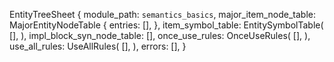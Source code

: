 EntityTreeSheet {
    module_path: `semantics_basics`,
    major_item_node_table: MajorEntityNodeTable {
        entries: [],
    },
    item_symbol_table: EntitySymbolTable(
        [],
    ),
    impl_block_syn_node_table: [],
    once_use_rules: OnceUseRules(
        [],
    ),
    use_all_rules: UseAllRules(
        [],
    ),
    errors: [],
}